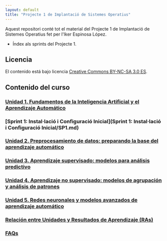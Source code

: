 ```yaml
---
layout: default
title: "Projecte 1 de Implantació de Sistemes Operatius"
---
```


Aquest repositori conté tot el material del Projecte 1 de  Implantació de Sistemes Operatius fet per l'Iker Espinosa López.

- Índex als sprints del Projecte 1.


## Licencia

El contenido está bajo licencia [Creative Commons BY-NC-SA 3.0 ES](LICENSE.md).

## Contenido del curso

### [Unidad 1. Fundamentos de la Inteligencia Artificial y el Aprendizaje Automático](unidad1/unidad1.md)  
### [Sprint 1: Instal·lació i Configuració Inicial](Sprint 1: Instal·lació i Configuració Inicial/SP1.md)
### [Unidad 2. Preprocesamiento de datos: preparando la base del aprendizaje automático](unidad2/unidad2.md)  
### [Unidad 3. Aprendizaje supervisado: modelos para análisis predictivo](unidad3/unidad3.md)  
### [Unidad 4. Aprendizaje no supervisado: modelos de agrupación y análisis de patrones](unidad4/unidad4.md)  
### [Unidad 5. Redes neuronales y modelos avanzados de aprendizaje automático](unidad5/unidad5.md)  

### [Relación entre Unidades y Resultados de Aprendizaje (RAs)](ras.md)  

### [FAQs](faqs/faqs.md)  
